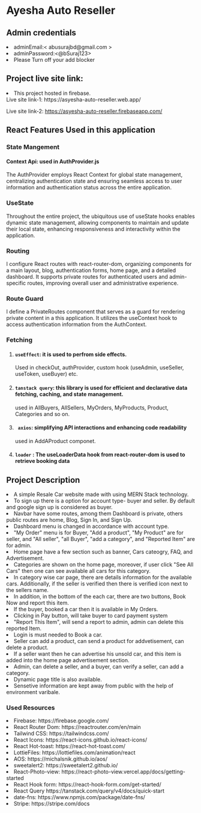  # Ayesha Auto Reseller
 ## Admin credentials
<li>adminEmail:< abusurajbd@gmail.com > </li>
<li>adminPassword:<@bSuraj123></li>
<li>Please Turn off your add blocker</li>

## Project live site link:
  
<li>
This project hosted in firebase. <br/>
 Live site link-1: https://asyesha-auto-reseller.web.app/

 Live site link-2: https://asyesha-auto-reseller.firebaseapp.com/

</li>

## React Features Used in this application

###  State Mangement 
 #### Context Api: <b>used in AuthProvider.js </b>
The AuthProvider employs React Context for global state management, centralizing authentication state and ensuring seamless access to user information and authentication status across the entire application.
 ###  UseState
 Throughout the entire project, the ubiquitous use of useState hooks enables dynamic state management, allowing components to maintain and update their local state, enhancing responsiveness and interactivity within the application. 
### Routing
   
 I configure React routes with react-router-dom, organizing components for a main layout, blog, authentication forms, home page, and a detailed dashboard. It supports private routes for authenticated users and admin-specific routes, improving overall user and administrative experience.
### Route Guard
    
 I define a PrivateRoutes component that serves as a guard for rendering private content in a this application. It utilizes the useContext hook to access authentication information from the AuthContext.
### Fetching 

1.  ####  ``` useEffect ```: it is used to perfrom side effects.
    Used in checkOut, authProvider, custom hook (useAdmin, useSeller, useToken, useBuyer) etc.

2. #### ``` tanstack query ```: this library is used for efficient and declarative data fetching, caching, and state management.
    used in AllBuyers, AllSellers, MyOrders, MyProducts, Product, Categories and so on. 
3. #### ``` axios```: simplifying API interactions and enhancing code readability  
   used in AddAProduct componet.
4.  #### ``` loader ``` : The useLoaderData hook from react-router-dom is used to retrieve booking data
## Project Description
<li>A simple Resale Car website made with using MERN Stack technology.</li>
<li>To sign up there is a option for account type- buyer and seller. By default and google sign up is considered as buyer.</li>
<li>Navbar have some routes, among them  Dashboard is private, others public routes are home, Blog, Sign In, and Sign Up.</li> 
<li>Dashboard menu is changed in accordance with account type.</li>
<li>"My Order" menu is for Buyer, "Add a product", "My Product" are for seller, and "All seller", "all Buyer", "add a category", and "Reported Item" are for admin.
<li>Home page have a few section such as banner, Cars cateogry, FAQ, and Advertisement.</li> 
<li>Categories are  shown on the home page, moreover, if user click "See All Cars" then one  can see available all cars for this category.</li> 
<li>In category wise car page, there are details information for the available cars. Additionally, if the seller is verified then there is verified icon next to the sellers name.</li> 
<li>In addition, in the bottom of the each car, there are two buttons, Book Now and report this item.</li>
<li>If the buyer, booked a car then it is available in  My Orders.</li>
<li>Clicking in Pay button, will take buyer to card payment system</li>
<li>"Report This Item", will send a report to admin, admin can delete this reported Item.</li>
<li>Login is must needed to Book a car.</li> 
<li>Seller can add a product, can send a product for addvetisement, can delete a product.</li>
<li>If a seller want then he can advertise his unsold car, and this item is added into the home page advertisement section.</li>
<li>Admin, can delete a seller, and a buyer, can verify a seller, can add a category.</li>  
<li>Dynamic page title is also available.</li> 
<li>Sensetive information are kept away from public with the help of environment varibale.</li>





### Used Resources 
<li>Firebase: https://firebase.google.com/</li>
<li>React Router Dom: https://reactrouter.com/en/main</li>
<li>Tailwind CSS: https://tailwindcss.com/</li>
<li>React Icons: https://react-icons.github.io/react-icons/</li>
<li>React Hot-toast: https://react-hot-toast.com/</li>
<li>LottieFiles: https://lottiefiles.com/animation/react</li>
<li>AOS: https://michalsnik.github.io/aos/</li>
<li>sweetalert2: https://sweetalert2.github.io/</li>
<li>React-Photo-view: https://react-photo-view.vercel.app/docs/getting-started</li>
<li>React Hook form: https://react-hook-form.com/get-started/</li>
<li>React Query  https://tanstack.com/query/v4/docs/quick-start</li>
<li>date-fns: https://www.npmjs.com/package/date-fns/</li>
<li>Stripe: https://stripe.com/docs</li>


 
